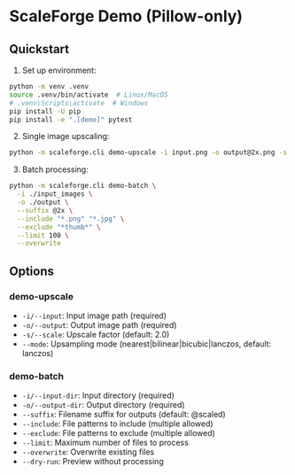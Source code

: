 # ScaleForge Demo (Pillow-only)

## Quickstart

1. Set up environment:
```bash
python -m venv .venv
source .venv/bin/activate  # Linux/MacOS
# .venv\Scripts\activate  # Windows
pip install -U pip
pip install -e ".[demo]" pytest
```

2. Single image upscaling:
```bash
python -m scaleforge.cli demo-upscale -i input.png -o output@2x.png -s 2 --mode lanczos
```

3. Batch processing:
```bash
python -m scaleforge.cli demo-batch \
  -i ./input_images \
  -o ./output \
  --suffix @2x \
  --include "*.png" "*.jpg" \
  --exclude "*thumb*" \
  --limit 100 \
  --overwrite
```

## Options

### demo-upscale
- `-i/--input`: Input image path (required)
- `-o/--output`: Output image path (required) 
- `-s/--scale`: Upscale factor (default: 2.0)
- `--mode`: Upsampling mode (nearest|bilinear|bicubic|lanczos, default: lanczos)

### demo-batch
- `-i/--input-dir`: Input directory (required)
- `-o/--output-dir`: Output directory (required)
- `--suffix`: Filename suffix for outputs (default: @scaled)
- `--include`: File patterns to include (multiple allowed)
- `--exclude`: File patterns to exclude (multiple allowed) 
- `--limit`: Maximum number of files to process
- `--overwrite`: Overwrite existing files
- `--dry-run`: Preview without processing

